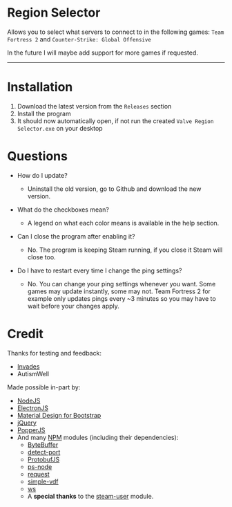 # Region Selector

Allows you to select what servers to connect to in the following games: `Team Fortress 2` and `Counter-Strike: Global Offensive`

In the future I will maybe add support for more games if requested.

---

# Installation

1. Download the latest version from the `Releases` section
2. Install the program
3. It should now automatically open, if not run the created `Valve Region Selector.exe` on your desktop

# Questions

- How do I update?
  - Uninstall the old version, go to Github and download the new version.

- What do the checkboxes mean?
  - A legend on what each color means is available in the help section.

- Can I close the program after enabling it?
  - No. The program is keeping Steam running, if you close it Steam will close too.

- Do I have to restart every time I change the ping settings?
  - No. You can change your ping settings whenever you want. Some games may update instantly, some may not. Team Fortress 2 for example only updates pings every ~3 minutes so you may have to wait before your changes apply.

# Credit

Thanks for testing and feedback:
- [lnvades](https://github.com/lnvades)
- AutismWell

Made possible in-part by:
- [NodeJS](https://nodejs.org/)
- [ElectronJS](https://electronjs.org/)
- [Material Design for Bootstrap](https://fezvrasta.github.io/bootstrap-material-design/)
- [jQuery](https://jquery.com/)
- [PopperJS](https://popper.js.org/)
- And many [NPM](https://npmjs.com/) modules (including their dependencies):
  - [ByteBuffer](https://npmjs.com/package/bytebuffer)
  - [detect-port](https://npmjs.com/package/detect-port)
  - [ProtobufJS](https://npmjs.com/package/protobufjs)
  - [ps-node](https://npmjs.com/package/ps-node)
  - [request](https://npmjs.com/package/request)
  - [simple-vdf](https://npmjs.com/package/simple-vdf)
  - [ws](https://npmjs.com/package/ws)
  - A **special thanks** to the [steam-user](https://npmjs.com/package/steam-user) module.
